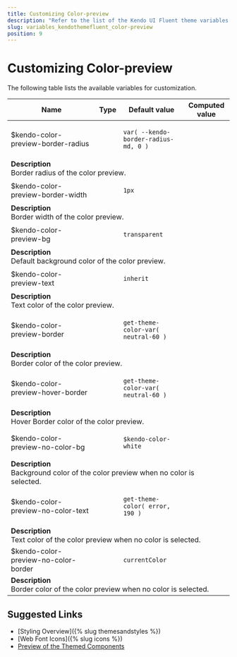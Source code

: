 ```yaml
---
title: Customizing Color-preview
description: "Refer to the list of the Kendo UI Fluent theme variables available for customization."
slug: variables_kendothemefluent_color-preview
position: 9
---
```


# Customizing Color-preview

The following table lists the available variables for customization.

<table class="theme-variables">
    <colgroup>
    <col style="width: 200px; white-space:nowrap;" />
    <col />
    <col />
    <col />
</colgroup>
<thead>
    <tr>
        <th>Name</th>
        <th>Type</th>
        <th>Default value</th>
        <th>Computed value</th>
    </tr>
</thead>
<tbody>
        <tr>
    <td>$kendo-color-preview-border-radius</td>
    <td></td>
<td>

`var( --kendo-border-radius-md, 0 )`

</td>
<td>



</td>
</tr>
<tr>
    <td colspan="4" class="theme-variables-description-container"><div><b>Description</b><div class="theme-variables-description">Border radius of the color preview.</div></div>
    </td>
</tr>
<tr>
    <td>$kendo-color-preview-border-width</td>
    <td></td>
<td>

`1px`

</td>
<td>



</td>
</tr>
<tr>
    <td colspan="4" class="theme-variables-description-container"><div><b>Description</b><div class="theme-variables-description">Border width of the color preview.</div></div>
    </td>
</tr>
<tr>
    <td>$kendo-color-preview-bg</td>
    <td></td>
<td>

`transparent`

</td>
<td>



</td>
</tr>
<tr>
    <td colspan="4" class="theme-variables-description-container"><div><b>Description</b><div class="theme-variables-description">Default background color of the color preview.</div></div>
    </td>
</tr>
<tr>
    <td>$kendo-color-preview-text</td>
    <td></td>
<td>

`inherit`

</td>
<td>



</td>
</tr>
<tr>
    <td colspan="4" class="theme-variables-description-container"><div><b>Description</b><div class="theme-variables-description">Text color of the color preview.</div></div>
    </td>
</tr>
<tr>
    <td>$kendo-color-preview-border</td>
    <td></td>
<td>

`get-theme-color-var( neutral-60 )`

</td>
<td>



</td>
</tr>
<tr>
    <td colspan="4" class="theme-variables-description-container"><div><b>Description</b><div class="theme-variables-description">Border color of the color preview.</div></div>
    </td>
</tr>
<tr>
    <td>$kendo-color-preview-hover-border</td>
    <td></td>
<td>

`get-theme-color-var( neutral-60 )`

</td>
<td>



</td>
</tr>
<tr>
    <td colspan="4" class="theme-variables-description-container"><div><b>Description</b><div class="theme-variables-description">Hover Border color of the color preview.</div></div>
    </td>
</tr>
<tr>
    <td>$kendo-color-preview-no-color-bg</td>
    <td></td>
<td>

`$kendo-color-white`

</td>
<td>



</td>
</tr>
<tr>
    <td colspan="4" class="theme-variables-description-container"><div><b>Description</b><div class="theme-variables-description">Background color of the color preview when no color is selected.</div></div>
    </td>
</tr>
<tr>
    <td>$kendo-color-preview-no-color-text</td>
    <td></td>
<td>

`get-theme-color( error, 190 )`

</td>
<td>



</td>
</tr>
<tr>
    <td colspan="4" class="theme-variables-description-container"><div><b>Description</b><div class="theme-variables-description">Text color of the color preview when no color is selected.</div></div>
    </td>
</tr>
<tr>
    <td>$kendo-color-preview-no-color-border</td>
    <td></td>
<td>

`currentColor`

</td>
<td>



</td>
</tr>
<tr>
    <td colspan="4" class="theme-variables-description-container"><div><b>Description</b><div class="theme-variables-description">Border color of the color preview when no color is selected.</div></div>
    </td>
</tr>
</tbody>
</table>

## Suggested Links

* [Styling Overview]({% slug themesandstyles %})
* [Web Font Icons]({% slug icons %})
* [Preview of the Themed Components](../)

